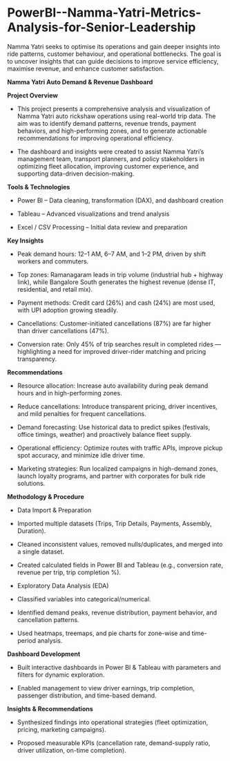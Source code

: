 # PowerBI--Namma-Yatri-Metrics-Analysis-for-Senior-Leadership
Namma Yatri seeks to optimise its operations and gain deeper insights into ride patterns, customer behaviour, and operational bottlenecks. The goal is to uncover insights that can guide decisions to improve service efficiency, maximise revenue, and enhance customer satisfaction.

**Namma Yatri Auto Demand & Revenue Dashboard**

**Project Overview**

* This project presents a comprehensive analysis and visualization of Namma Yatri auto rickshaw operations using real-world trip data. The aim was to identify demand patterns, revenue trends, payment behaviors, and high-performing zones, and to generate actionable recommendations for improving operational efficiency.

* The dashboard and insights were created to assist Namma Yatri’s management team, transport planners, and policy stakeholders in optimizing fleet allocation, improving customer experience, and supporting data-driven decision-making.

**Tools & Technologies**

* Power BI – Data cleaning, transformation (DAX), and dashboard creation

* Tableau – Advanced visualizations and trend analysis

* Excel / CSV Processing – Initial data review and preparation

**Key Insights**

* Peak demand hours: 12–1 AM, 6–7 AM, and 1–2 PM, driven by shift workers and commuters.

* Top zones: Ramanagaram leads in trip volume (industrial hub + highway link), while Bangalore South generates the highest revenue (dense IT, residential, and retail mix).

* Payment methods: Credit card (26%) and cash (24%) are most used, with UPI adoption growing steadily.

* Cancellations: Customer-initiated cancellations (87%) are far higher than driver cancellations (47%).

* Conversion rate: Only 45% of trip searches result in completed rides — highlighting a need for improved driver-rider matching and pricing transparency.

**Recommendations**

* Resource allocation: Increase auto availability during peak demand hours and in high-performing zones.

* Reduce cancellations: Introduce transparent pricing, driver incentives, and mild penalties for frequent cancellations.

* Demand forecasting: Use historical data to predict spikes (festivals, office timings, weather) and proactively balance fleet supply.

* Operational efficiency: Optimize routes with traffic APIs, improve pickup spot accuracy, and minimize idle driver time.

* Marketing strategies: Run localized campaigns in high-demand zones, launch loyalty programs, and partner with corporates for bulk ride solutions.

**Methodology & Procedure**

* Data Import & Preparation

* Imported multiple datasets (Trips, Trip Details, Payments, Assembly, Duration).

* Cleaned inconsistent values, removed nulls/duplicates, and merged into a single dataset.

* Created calculated fields in Power BI and Tableau (e.g., conversion rate, revenue per trip, trip completion %).

* Exploratory Data Analysis (EDA)

* Classified variables into categorical/numerical.

* Identified demand peaks, revenue distribution, payment behavior, and cancellation patterns.

* Used heatmaps, treemaps, and pie charts for zone-wise and time-period analysis.

**Dashboard Development**

* Built interactive dashboards in Power BI & Tableau with parameters and filters for dynamic exploration.

* Enabled management to view driver earnings, trip completion, passenger distribution, and time-based demand.

**Insights & Recommendations**

* Synthesized findings into operational strategies (fleet optimization, pricing, marketing campaigns).

* Proposed measurable KPIs (cancellation rate, demand-supply ratio, driver utilization, on-time completion).
